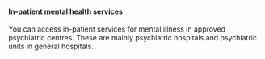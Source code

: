 ####  **In-patient mental health services**

You can access in-patient services for mental illness in approved psychiatric
centres. These are mainly psychiatric hospitals and psychiatric units in
general hospitals.
